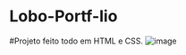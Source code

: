 # Lobo-Portf-lio
#Projeto feito todo em HTML e CSS.
![image](https://github.com/naraThais/Lobo-Portf-lio/assets/84098486/55f251ad-c71f-4562-b52f-f6827b692c68)
